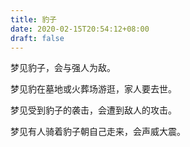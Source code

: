 ```yaml
---
title: 豹子
date: 2020-02-15T20:54:12+08:00
draft: false
---
```


梦见豹子，会与强人为敌。



梦见豹在墓地或火葬场游逛，家人要去世。



梦见受到豹子的袭击，会遭到敌人的攻击。



梦见有人骑着豹子朝自己走来，会声威大震。

